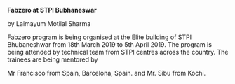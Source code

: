 **Fabzero at STPI Bubhaneswar** 

by Laimayum Motilal Sharma



Fabzero program is being organised at the Elite building of STPI Bhubaneshwar from 18th March 2019 to 5th April 2019.
The program is being attended by technical team from STPI centres across the country. 
The trainees are being mentored by 

Mr Francisco from Spain, Barcelona, Spain. and Mr. Sibu from Kochi.




